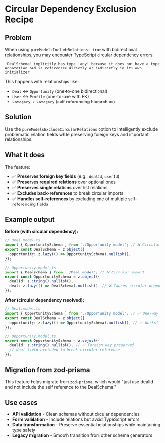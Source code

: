 # Circular Dependency Exclusion Recipe

## Problem

When using `pureModelsIncludeRelations: true` with bidirectional relationships, you may encounter TypeScript circular dependency errors:

```
'DealSchema' implicitly has type 'any' because it does not have a type annotation and is referenced directly or indirectly in its own initializer
```

This happens with relationships like:
- `Deal` ↔ `Opportunity` (one-to-one bidirectional)
- `User` ↔ `Profile` (one-to-one with FK)
- `Category` → `Category` (self-referencing hierarchies)

## Solution

Use the `pureModelsExcludeCircularRelations` option to intelligently exclude problematic relation fields while preserving foreign keys and important relationships.

## What it does

The feature:
- ✅ **Preserves foreign key fields** (e.g., `dealId`, `userId`)
- ✅ **Preserves required relations** over optional ones
- ✅ **Preserves single relations** over list relations  
- ✅ **Excludes back-references** to break circular imports
- ✅ **Handles self-references** by excluding one of multiple self-referencing fields

## Example output

**Before (with circular dependency):**
```typescript
// Deal.model.ts
import { OpportunitySchema } from './Opportunity.model'; // ❌ Circular import
export const DealSchema = z.object({
  opportunity: z.lazy(() => OpportunitySchema).nullish(),
});

// Opportunity.model.ts  
import { DealSchema } from './Deal.model'; // ❌ Circular import
export const OpportunitySchema = z.object({
  dealId: z.string().nullish(),
  deal: z.lazy(() => DealSchema).nullish(), // ❌ Causes circular dependency
});
```

**After (circular dependency resolved):**
```typescript
// Deal.model.ts
import { OpportunitySchema } from './Opportunity.model'; // ✅ One-way import
export const DealSchema = z.object({
  opportunity: z.lazy(() => OpportunitySchema).nullish(), // ✅ Works!
});

// Opportunity.model.ts
export const OpportunitySchema = z.object({
  dealId: z.string().nullish(), // ✅ Foreign key preserved
  // deal field excluded to break circular reference
});
```

## Migration from zod-prisma

This feature helps migrate from `zod-prisma`, which would "just use dealId and not include the self reference to the DealSchema."

## Use cases

- **API validation** - Clean schemas without circular dependencies
- **Form validation** - Include relations but avoid TypeScript errors  
- **Data transformation** - Preserve essential relationships while maintaining type safety
- **Legacy migration** - Smooth transition from other schema generators